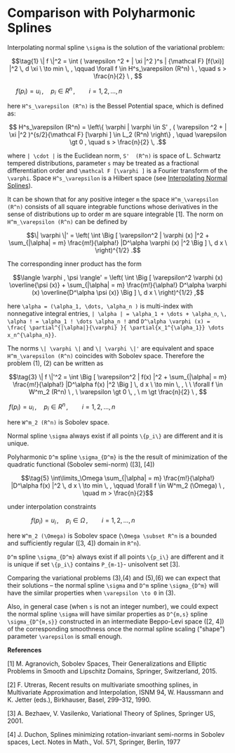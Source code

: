 # Comparison with Polyharmonic Splines

Interpolating normal spline ``\sigma`` is the solution of the variational problem:

```math
\tag{1}
  \| f \|^2 = \int ( \varepsilon ^2  + | \xi |^2 )^s | {\mathcal F} [f(\xi)] |^2  \, d \xi \ \to min  \, , \qquad \forall f \in H^s_\varepsilon (R^n) \ , \quad s > \frac{n}{2} \ , 
```
```math
\tag{2}
 f(p_i) =  u_i \, , \quad  p_i \in R^n \, , \qquad i = 1, 2, \dots, n  \qquad \qquad\qquad\qquad\qquad\qquad\qquad 
```
here ``H^s_\varepsilon (R^n)`` is the Bessel Potential space, which is defined as:

```math
   H^s_\varepsilon (R^n) = \left\{ \varphi | \varphi \in S' ,
  ( \varepsilon ^2 + | \xi |^2 )^{s/2}{\mathcal F} [\varphi ] \in L_2 (R^n) \right\} , \quad
  \varepsilon \gt 0 , \quad  s > \frac{n}{2}  \, .
```
where ``| \cdot |`` is the Euclidean norm, ``S'  (R^n)`` is space of L. Schwartz tempered distributions, parameter ``s`` may be treated as a fractional differentiation order and ``\mathcal F [\varphi ]`` is a Fourier transform of the ``\varphi``. Space
 ``H^s_\varepsilon`` is a Hilbert space (see [Interpolating Normal Splines](https://igorkohan.github.io/NormalHermiteSplines.jl/stable/Interpolating-Normal-Splines/)).


It can be shown that for any positive integer ``m`` the space ``H^m_\varepsilon (R^n)`` consists of all square integrable functions whose derivatives in the sense of distributions up to order m are square integrable [1]. The norm on ``H^m_\varepsilon (R^n)`` can be defined by
```math
\| \varphi \|' = \left( \int \Big [ \varepsilon^2 | \varphi (x) |^2  + \sum_{|\alpha| = m} \frac{m!}{\alpha!} |D^\alpha \varphi (x) |^2 \Big ]
  \, d x \ 
 \right)^{1/2}  .
```
The corresponding inner product has the form
```math
\langle \varphi , \psi \rangle' =
\left( \int \Big [ \varepsilon^2 \varphi (x) \overline{\psi (x)}  + \sum_{|\alpha| = m} \frac{m!}{\alpha!} D^\alpha \varphi (x) \overline{D^\alpha \psi (x)}  \Big ]
  \, d x \ 
 \right)^{1/2} ,
```
here ``\alpha = (\alpha_1, \dots, \alpha_n )`` is multi-index with nonnegative integral
entries, ``| \alpha | = \alpha_1 + \dots + \alpha_n``, ``\, \alpha ! = \alpha_1 ! \dots \alpha_n !`` and ``D^\alpha \varphi (x) = \frac{ \partial^{|\alpha|}{\varphi} }{ \partial{x_1^{\alpha_1}} \dots x_n^{\alpha_n}}``.

The norms ``\| \varphi \|`` and ``\| \varphi \|'`` are equivalent and space ``H^m_\varepsilon (R^n)`` coincides with Sobolev space. Therefore the problem (1), (2) can be written as

```math
\tag{3}
  \| f \|'^2 = \int \Big [ \varepsilon^2 | f(x) |^2  + \sum_{|\alpha| = m} \frac{m!}{\alpha!} |D^\alpha f(x) |^2 \Big ]
  \, d x  \ \to min  \, , \ \  \forall f \in W^m_2 (R^n) \ , \ \varepsilon \gt 0 \, , \ m \gt \frac{n}{2} \ , 
```
```math
\tag{4}
 f(p_i) =  u_i \, , \quad  p_i \in R^n \, , \qquad i = 1, 2, \dots, n  \qquad \qquad \qquad \qquad\qquad \qquad\qquad\qquad  
```
here ``W^m_2 (R^n)`` is Sobolev space. 

Normal spline ``\sigma`` always exist if all points ``\{p_i\}`` are different and it is unique.

Polyharmonic ``D^m`` spline ``\sigma_{D^m}`` is the the result of minimization of the quadratic functional (Sobolev semi-norm) ([3], [4])
```math
\tag{5}
 \int\limits_\Omega \sum_{|\alpha| = m} \frac{m!}{\alpha!} |D^\alpha f(x) |^2   \, d x \  \to min  \, , \qquad \forall f \in W^m_2 (\Omega) \ , \quad m > \frac{n}{2}
```
under interpolation constraints
```math
\tag{6}
 f(p_i) =  u_i \, , \quad  p_i \in \Omega \, , \qquad i = 1, 2, \dots, n  \qquad \qquad\qquad\qquad\qquad 
```
here ``W^m_2 (\Omega)`` is Sobolev space (``\Omega \subset R^n`` is a bounded and
sufficiently regular ([3, 4]) domain in ``R^n``).

``D^m`` spline ``\sigma_{D^m}`` always exist if all points ``\{p_i\}`` are different and it is unique if set ``\{p_i\}`` contains ``P_{m-1}``- unisolvent set [3].

Comparing the variational problems (3),(4) and (5),(6) we can expect that their solutions – the normal spline ``\sigma`` and ``D^m`` spline ``\sigma_{D^m}`` will have the similar properties when ``\varepsilon \to 0`` in (3).

Also, in general case (when ``s`` is not an integer number), we could expect the normal spline ``\sigma`` will have similar properties as ``D^{m,s}`` spline ``\sigma_{D^{m,s}}`` constructed in an intermediate Beppo-Levi space ([2, 4]) of the corresponding smoothness once the normal spline scaling ("shape") parameter ``\varepsilon`` is small enough.


**References**

[1] M. Agranovich, Sobolev Spaces, Their Generalizations and Elliptic Problems in Smooth and Lipschitz Domains, Springer, Switzerland, 2015.

[2] F. Utreras, Recent results on multivariate smoothing splines, in Multivariate
Approximation and Interpolation, ISNM 94, W. Haussmann and K. Jetter (eds.), Birkhauser, Basel, 299–312, 1990.

[3] A. Bezhaev, V. Vasilenko, Variational Theory of Splines, Springer US, 2001.

[4] J. Duchon, Splines minimizing rotation-invariant semi-norms in Sobolev spaces, Lect. Notes in Math., Vol. 571, Springer, Berlin, 1977

